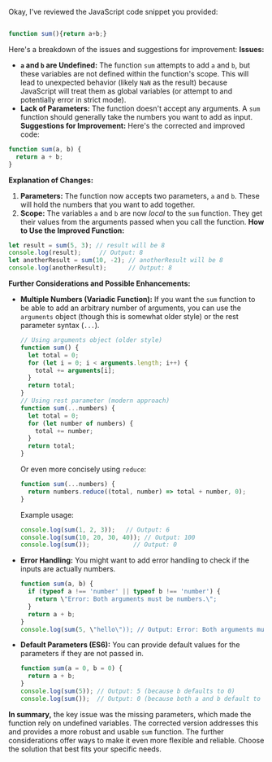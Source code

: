 Okay, I've reviewed the JavaScript code snippet you provided:
```javascript

function sum(){return a+b;}
```
Here's a breakdown of the issues and suggestions for improvement:
**Issues:**
*   **`a` and `b` are Undefined:** The function `sum` attempts to add `a` and `b`, but these variables are not defined within the function's scope. This will lead to unexpected behavior (likely `NaN` as the result) because JavaScript will treat them as global variables (or attempt to and potentially error in strict mode).
*   **Lack of Parameters:** The function doesn't accept any arguments.  A `sum` function should generally take the numbers you want to add as input.
**Suggestions for Improvement:**
Here's the corrected and improved code:

```javascript
function sum(a, b) {
  return a + b;
}
```
**Explanation of Changes:**
1.  **Parameters:** The function now accepts two parameters, `a` and `b`.  These will hold the numbers that you want to add together.
2.  **Scope:**  The variables `a` and `b` are now *local* to the `sum` function.  They get their values from the arguments passed when you call the function.
**How to Use the Improved Function:**
```javascript
let result = sum(5, 3); // result will be 8
console.log(result);     // Output: 8
let anotherResult = sum(10, -2); // anotherResult will be 8
console.log(anotherResult);      // Output: 8
```
**Further Considerations and Possible Enhancements:**
*   **Multiple Numbers (Variadic Function):** If you want the `sum` function to be able to add an arbitrary number of arguments, you can use the `arguments` object (though this is somewhat older style) or the rest parameter syntax (`...`).
    ```javascript
    // Using arguments object (older style)
    function sum() {
      let total = 0;
      for (let i = 0; i < arguments.length; i++) {
        total += arguments[i];
      }
      return total;
    }
    // Using rest parameter (modern approach)
    function sum(...numbers) {
      let total = 0;
      for (let number of numbers) {
        total += number;
      }
      return total;
    }
    ```
    Or even more concisely using `reduce`:
    ```javascript
    function sum(...numbers) {
      return numbers.reduce((total, number) => total + number, 0);
    }
    ```
    Example usage:
    ```javascript
    console.log(sum(1, 2, 3));   // Output: 6
    console.log(sum(10, 20, 30, 40)); // Output: 100
    console.log(sum());            // Output: 0
    ```
*   **Error Handling:**  You might want to add error handling to check if the inputs are actually numbers.
    ```javascript
    function sum(a, b) {
      if (typeof a !== 'number' || typeof b !== 'number') {
        return \"Error: Both arguments must be numbers.\";
      }
      return a + b;
    }
    console.log(sum(5, \"hello\")); // Output: Error: Both arguments must be numbers.
    ```
*   **Default Parameters (ES6):** You can provide default values for the parameters if they are not passed in.
    ```javascript
    function sum(a = 0, b = 0) {
      return a + b;
    }
    console.log(sum(5)); // Output: 5 (because b defaults to 0)
    console.log(sum());  // Output: 0 (because both a and b default to 0)
    ```
**In summary,** the key issue was the missing parameters, which made the function rely on undefined variables.  The corrected version addresses this and provides a more robust and usable `sum` function.  The further considerations offer ways to make it even more flexible and reliable. Choose the solution that best fits your specific needs.

